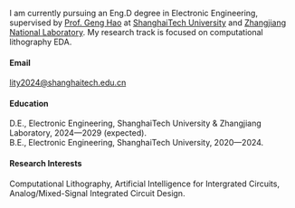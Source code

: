 I am currently pursuing an Eng.D degree in Electronic Engineering, supervised by [Prof. Geng Hao](https://true-genghao.github.io/genghao/) at [ShanghaiTech University](https://www.shanghaitech.edu.cn) and [Zhangjiang National Laboratory](https://zjlab.ac.cn/index). My research track is focused on computational lithography EDA.

#### Email
lity2024@shanghaitech.edu.cn

#### Education
D.E., Electronic Engineering, ShanghaiTech University & Zhangjiang Laboratory, 2024—2029 (expected).\
B.E., Electronic Engineering, ShanghaiTech University, 2020—2024.

#### Research Interests
Computational Lithography, Artificial Intelligence for Intergrated Circuits, Analog/Mixed-Signal Integrated Circuit Design.

